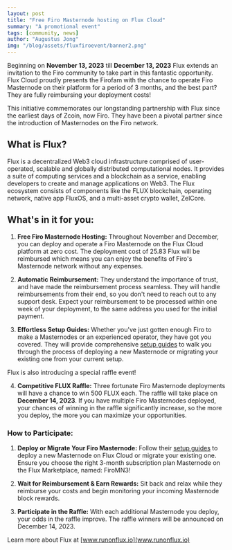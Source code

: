 ```yaml
---
layout: post
title: "Free Firo Masternode hosting on Flux Cloud"
summary: "A promotional event"
tags: [community, news]
author: "Augustus Jong"
img: "/blog/assets/fluxfiroevent/banner2.png"
---
```

Beginning on **November 13, 2023** till **December 13, 2023** Flux extends an invitation to the Firo community to take part in this fantastic opportunity. Flux Cloud proudly presents the Firofam with the chance to operate Firo Masternode on their platform for a period of 3 months, and the best part? They are fully reimbursing your deployment costs!

This initiative commemorates our longstanding partnership with Flux since the earliest days of Zcoin, now Firo. They have been a pivotal partner since the introduction of Masternodes on the Firo network.

## What is Flux?

Flux is a decentralized Web3 cloud infrastructure comprised of user-operated, scalable and globally distributed computational nodes. It provides a suite of computing services and a blockchain as a service, enabling developers to create and manage applications on Web3. The Flux ecosystem consists of components like the FLUX blockchain, operating network, native app FluxOS, and a multi-asset crypto wallet, ZelCore.

## What's in it for you:

1. **Free Firo Masternode Hosting:** Throughout November and December, you can deploy and operate a Firo Masternode on the Flux Cloud platform at zero cost. The deployment cost of 25.83 Flux will be reimbursed which means you can enjoy the benefits of Firo's Masternode network without any expenses.

2. **Automatic Reimbursement:** They understand the importance of trust, and have made the reimbursement process seamless. They will handle reimbursements from their end, so you don't need to reach out to any support desk. Expect your reimbursement to be processed within one week of your deployment, to the same address you used for the initial payment.

3. **Effortless Setup Guides:** Whether you've just gotten enough Firo to make a Masternodes or an experienced operator, they have got you covered. They will provide comprehensive [setup guides](https://help.runonflux.io/categories/firo/) to walk you through the process of deploying a new Masternode or migrating your existing one from your current setup.

Flux is also introducing a special raffle event!

4. **Competitive FLUX Raffle:** Three fortunate Firo Masternode deployments will have a chance to win 500 FLUX each. The raffle will take place on **December 14, 2023**. If you have multiple Firo Masternodes deployed, your chances of winning in the raffle significantly increase, so the more you deploy, the more you can maximize your opportunities.

### How to Participate:

1. **Deploy or Migrate Your Firo Masternode:** Follow their [setup guides](https://help.runonflux.io/categories/firo/) to deploy a new Masternode on Flux Cloud or migrate your existing one. Ensure you choose the right 3-month subscription plan Masternode on the Flux Marketplace, named: FiroMN3!

2. **Wait for Reimbursement & Earn Rewards:** Sit back and relax while they reimburse your costs and begin monitoring your incoming Masternode block rewards.

3. **Participate in the Raffle:** With each additional Masternode you deploy, your odds in the raffle improve. The raffle winners will be announced on December 14, 2023.

Learn more about Flux at [www.runonflux.io](www.runonflux.io)
